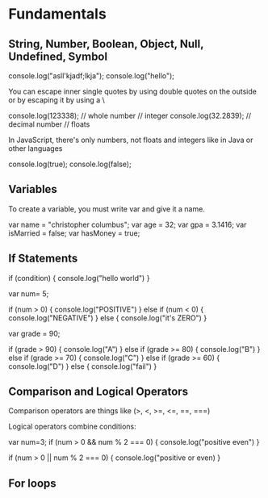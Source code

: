 # Fundamentals #

## String, Number, Boolean, Object, Null, Undefined, Symbol ##

console.log("asll'kjadf;lkja");
console.log("hello");

You can escape inner single quotes by using double quotes on the outside or by escaping it by using a \

console.log(123338); // whole number // integer
console.log(32.2839); // decimal number // floats

In JavaScript, there's only numbers, not floats and integers like in Java or other languages

console.log(true);
console.log(false);

## Variables ##

To create a variable, you must write var and give it a name.

var name = "christopher columbus";
var age = 32;
var gpa = 3.1416;
var isMarried = false;
var hasMoney = true;

## If Statements ##

if (condition) {
  console.log("hello world")
}

var num= 5;

if (num > 0) {
  console.log("POSITIVE")
} else if (num < 0) {
  console.log("NEGATIVE")
} else {
  console.log("it's ZERO")
}

var grade = 90;

if (grade > 90) {
  console.log("A")
} else if (grade >= 80) {
  console.log("B")
} else if (grade >= 70) {
  console.log("C")
} else if (grade >= 60) {
  console.log("D")
} else {
  console.log("fail")
}

## Comparison and Logical Operators ##
Comparison operators are things like (>, <, >=, <=, ==, ===)

Logical operators combine conditions:

var num=3;
if (num > 0 && num % 2 === 0) {
  console.log("positive even")
}

if (num > 0 || num % 2 === 0) {
  console.log("positive or even)
}


## For loops ##

